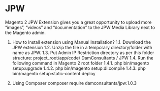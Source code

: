 # JPW
Magento 2 JPW Extension gives you a great opportunity to upload more “images”, “videos” and “documentation” to the JPW Media Library next to the Magento admin.

1) How to Install extension using Manual Installation?
  1.1. Download the JPW extension
  1.2. Unzip the file in a temporary directory/folder with name as JPW.
  1.3. Put Admin IP Restriction directory as per this folder structure: project_root/app/code/ DamConsultants / JPW
  1.4. Run the following command in Magento 2 root folder
    1.4.1. php bin/magento setup:upgrade
    1.4.2. php bin/magento setup:di:compile
    1.4.3. php bin/magento setup:static-content:deploy
    
2) Using Composer
      composer require damconsultants/jpw:1.0.3
